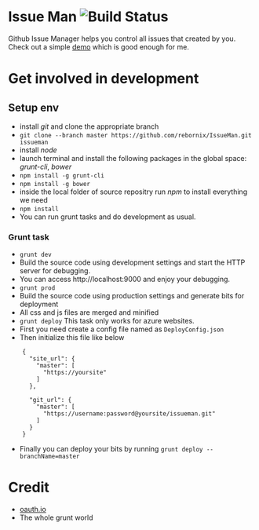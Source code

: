# Issue Man ![Build Status](https://travis-ci.org/rebornix/IssueMan.svg?branch=master)
Github Issue Manager helps you control all issues that created by you. Check out a simple [demo](http://issueman.azurewebsites.net) which is good enough for me.

# Get involved in development
## Setup env
- install *git* and clone the appropriate branch
 - ```git clone --branch master https://github.com/rebornix/IssueMan.git issueman```
- install *node*
- launch terminal and install the following packages in the global space: *grunt-cli*, *bower*
 - `npm install -g grunt-cli`
 - `npm install -g bower`
- inside the local folder of source repositry run *npm* to install everything we need
 - `npm install`
- You can run grunt tasks and do development as usual.

### Grunt task
- `grunt dev`
 - Build the source code using development settings and start the HTTP server for debugging.
 - You can access http://localhost:9000 and enjoy your debugging.
- `grunt prod`
 - Build the source code using production settings and generate bits for deployment
 - All css and js files are merged and minified
- `grunt deploy` This task only works for azure websites.
 - First you need create a config file named as `DeployConfig.json`
 - Then initialize this file like below
```
    {
      "site_url": {
        "master": [
          "https://yoursite"
        ]
      },
    
      "git_url": {
        "master": [
          "https://username:password@yoursite/issueman.git"
        ]
      }
    }
```
 - Finally you can deploy your bits by running `grunt deploy --branchName=master`


# Credit
- [oauth.io](https://oauth.io)
- The whole grunt world
